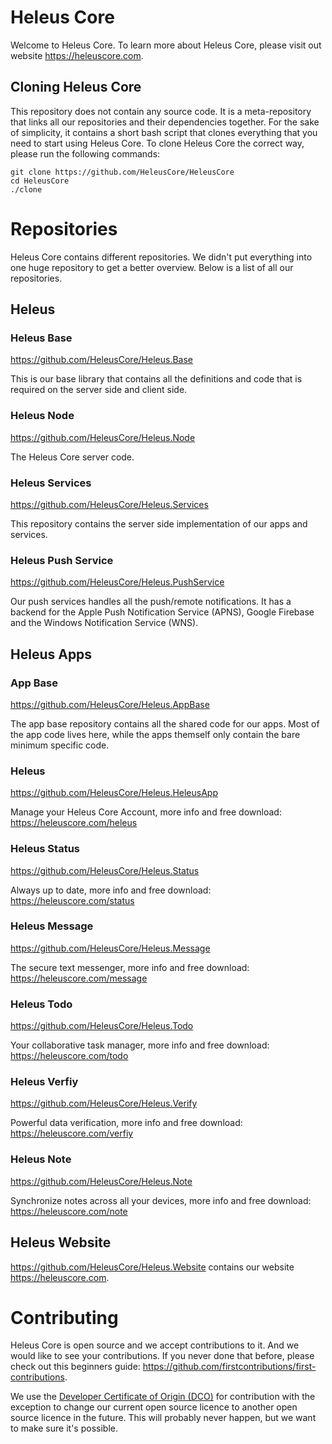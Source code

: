 # Heleus Core

Welcome to Heleus Core. To learn more about Heleus Core, please visit out website https://heleuscore.com.

## Cloning Heleus Core

This repository does not contain any source code. It is a meta-repository that links all our repositories and their dependencies together. For the sake of simplicity, it contains a short bash script that clones everything that you need to start using Heleus Core. To clone Heleus Core the correct way, please run the following commands:  

```
git clone https://github.com/HeleusCore/HeleusCore
cd HeleusCore
./clone
```

# Repositories

Heleus Core contains different repositories. We didn't put everything into one huge repository to get a better overview. Below is a list of all our repositories.

## Heleus

### Heleus Base

https://github.com/HeleusCore/Heleus.Base

This is our base library that contains all the definitions and code that is required on the server side and client side.

### Heleus Node

https://github.com/HeleusCore/Heleus.Node

The Heleus Core server code.

### Heleus Services

https://github.com/HeleusCore/Heleus.Services

This repository contains the server side implementation of our apps and services.

### Heleus Push Service

https://github.com/HeleusCore/Heleus.PushService

Our push services handles all the push/remote notifications. It has a backend for the Apple Push Notification Service (APNS), Google Firebase and the Windows Notification Service (WNS).

## Heleus Apps

### App Base

https://github.com/HeleusCore/Heleus.AppBase

The app base repository contains all the shared code for our apps. Most of the app code lives here, while the apps themself only contain the bare minimum specific code.

### Heleus

https://github.com/HeleusCore/Heleus.HeleusApp

Manage your Heleus Core Account, more info and free download: https://heleuscore.com/heleus

### Heleus Status

https://github.com/HeleusCore/Heleus.Status

Always up to date, more info and free download: https://heleuscore.com/status

### Heleus Message

https://github.com/HeleusCore/Heleus.Message

The secure text messenger, more info and free download: https://heleuscore.com/message

### Heleus Todo

https://github.com/HeleusCore/Heleus.Todo

Your collaborative task manager, more info and free download: https://heleuscore.com/todo

### Heleus Verfiy

https://github.com/HeleusCore/Heleus.Verify

Powerful data verification, more info and free download: https://heleuscore.com/verfiy

### Heleus Note

https://github.com/HeleusCore/Heleus.Note

Synchronize notes across all your devices, more info and free download: https://heleuscore.com/note

## Heleus Website

https://github.com/HeleusCore/Heleus.Website contains our website https://heleuscore.com.

# Contributing

Heleus Core is open source and we accept contributions to it. And we would like to see your contributions. If you never done that before, please check out this beginners guide: https://github.com/firstcontributions/first-contributions.

We use the [Developer Certificate of Origin (DCO)](https://developercertificate.org/) for contribution with the exception to change our current open source licence to another open source licence in the future. This will probably never happen, but we want to make sure it's possible.

